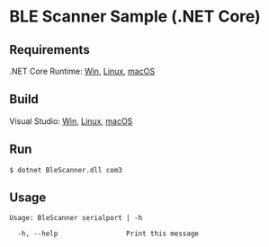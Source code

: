 # BLE Scanner Sample (.NET Core)

## Requirements
.NET Core Runtime: [Win](https://www.microsoft.com/net/download/windows/run), [Linux](https://www.microsoft.com/net/download/linux/run), [macOS](https://www.microsoft.com/net/download/macos/run)

## Build
Visual Studio: [Win](https://www.microsoft.com/net/download/windows/build), [Linux](https://www.microsoft.com/net/download/linux/build), [macOS](https://www.microsoft.com/net/download/macos/build)

## Run
```
$ dotnet BleScanner.dll com3
```

## Usage
```
Usage: BleScanner serialport | -h

  -h, --help                 Print this message
  ```